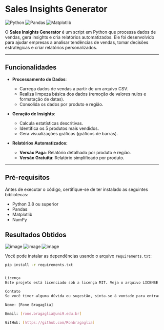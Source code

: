 # Sales Insights Generator

![Python](https://img.shields.io/badge/Python-3.8%2B-blue)
![Pandas](https://img.shields.io/badge/Pandas-1.3%2B-orange)
![Matplotlib](https://img.shields.io/badge/Matplotlib-3.4%2B-green)

O **Sales Insights Generator** é um script em Python que processa dados de vendas, gera insights e cria relatórios automatizados. Ele foi desenvolvido para ajudar empresas a analisar tendências de vendas, tomar decisões estratégicas e criar relatórios personalizados.

---

## **Funcionalidades**

- **Processamento de Dados**:
  - Carrega dados de vendas a partir de um arquivo CSV.
  - Realiza limpeza básica dos dados (remoção de valores nulos e formatação de datas).
  - Consolida os dados por produto e região.

- **Geração de Insights**:
  - Calcula estatísticas descritivas.
  - Identifica os 5 produtos mais vendidos.
  - Gera visualizações gráficas (gráficos de barras).

- **Relatórios Automatizados**:
  - **Versão Paga**: Relatório detalhado por produto e região.
  - **Versão Gratuita**: Relatório simplificado por produto.

---

## **Pré-requisitos**

Antes de executar o código, certifique-se de ter instalado as seguintes bibliotecas:

- Python 3.8 ou superior
- Pandas
- Matplotlib
- NumPy

## **Resultados Obtidos**

![image](https://github.com/user-attachments/assets/34b3c7c9-d409-4668-8f7a-ecf9078f7fa6)
![image](https://github.com/user-attachments/assets/37658ae2-c2fb-41f6-8e91-c515c1d954ba)
![image](https://github.com/user-attachments/assets/35bfe935-44b0-4f59-8a28-a044f9e7338e)


Você pode instalar as dependências usando o arquivo `requirements.txt`:

```bash
pip install -r requirements.txt


Licença
Este projeto está licenciado sob a licença MIT. Veja o arquivo LICENSE para mais detalhes.

Contato
Se você tiver alguma dúvida ou sugestão, sinta-se à vontade para entrar em contato:

Nome: [Rone Bragaglia]

Email: [rone.bragaglia@uni9.edu.br]

GitHub: [https://github.com/Ronbragaglia]
